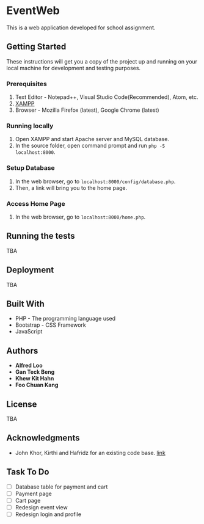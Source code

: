# EventWeb

This is a web application developed for school assignment. 

## Getting Started

These instructions will get you a copy of the project up and running on your local machine for development and testing purposes. 

### Prerequisites

1. Text Editor - Notepad++, Visual Studio Code(Recommended), Atom, etc.
2. [XAMPP](https://www.apachefriends.org/download.html)
3. Browser - Mozilla Firefox (latest), Google Chrome (latest)

### Running locally

1. Open XAMPP and start Apache server and MySQL database. 
2. In the source folder, open command prompt and run ```php -S localhost:8000```.

### Setup Database

1. In the web browser, go to ```localhost:8000/config/database.php```.
2. Then, a link will bring you to the home page.

### Access Home Page

1. In the web browser, go to ```localhost:8000/home.php```.

## Running the tests

TBA

## Deployment

TBA

## Built With

* PHP - The programming language used
* Bootstrap - CSS Framework
* JavaScript

## Authors

* **Alfred Loo**
* **Gan Teck Beng**
* **Khew Kit Hahn**
* **Foo Chuan Kang**

## License

TBA

## Acknowledgments

* John Khor, Kirthi and Hafridz for an existing code base. [link](https://github.com/EventWeb/EventWeb)

## Task To Do

* [ ] Database table for payment and cart
* [ ] Payment page
* [ ] Cart page
* [ ] Redesign event view
* [ ] Redesign login and profile